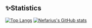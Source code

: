 ## ✨Statistics

[![Top Langs](https://github-readme-stats.vercel.app/api/top-langs/?username=kanren3&theme=nightowl)](https://github.com/anuraghazra/github-readme-stats)
[![Nefarius's GitHub stats](https://github-readme-stats.vercel.app/api?username=kanren3&show_icons=true&theme=nightowl)](https://github.com/anuraghazra/github-readme-stats)
